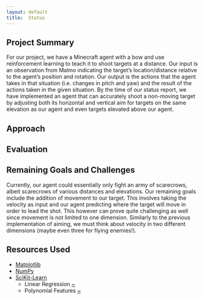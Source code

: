 ```yaml
---
layout: default
title:  Status
---
```


## Project Summary
For our project, we have a Minecraft agent with a bow and use reinforcement learning to teach it to shoot targets at a distance. Our input is an observation from Malmo indicating the target’s location/distance relative to the agent’s position and rotation. Our output is the actions that the agent takes in that situation (i.e. changes in pitch and yaw) and the result of the actions taken in the given situation. By the time of our status report, we have implemented an agent that can accurately shoot a non-moving target by adjusting both its horizontal and vertical aim for targets on the same elevation as our agent and even targets elevated above our agent.

## Approach

## Evaluation

## Remaining Goals and Challenges
Currently, our agent could essentially only fight an army of scarecrows, albeit scarecrows of various distances and elevations. Our remaining goals include the addition of movement to our target. This involves taking the velocity as input and our agent predicting where the target will move in order to lead the shot. This however can prove quite challenging as well since movement is not limited to one dimension. Similarly to the previous implementation of aiming, we must think about velocity in two different dimensions (maybe even three for flying enemies!).

## Resources Used
- [Matplotlib](https://matplotlib.org/)
- [NumPy](https://www.numpy.org/)
- [SciKit-Learn](https://scikit-learn.org/stable/)
  - Linear Regression [~](https://scikit-learn.org/stable/modules/generated/sklearn.linear_model.LinearRegression.html)
  - Polynomial Features [~](https://scikit-learn.org/stable/modules/generated/sklearn.preprocessing.PolynomialFeatures.html)
